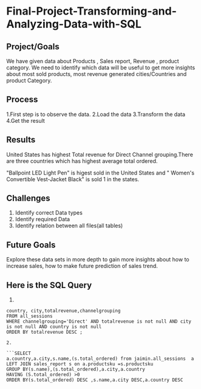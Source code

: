 # Final-Project-Transforming-and-Analyzing-Data-with-SQL

## Project/Goals
We have given data about Products , Sales report, Revenue , product category. We need to identify which data will be useful to get more insights about most sold products, most revenue generated cities/Countries and product Category.

## Process
 1.First step is to observe the data.
 2.Load the data
 3.Transform the data
 4.Get the result

## Results
United States has highest Total revenue for Direct Channel grouping.There are three countries which has highest average total ordered.

"Ballpoint LED Light Pen" is higest sold in the United States and " Women's Convertible Vest-Jacket Black" is sold 1 in the states.

## Challenges 
  1. Identify correct Data types
  2. Identify required Data
  3. Identify relation between all files(all tables)
  

## Future Goals
Explore these data sets in more depth to gain more insights about how to increase sales, how to make future prediction of sales trend.

## Here is the SQL Query

1.

```SELECT
country, city,totalrevenue,channelgrouping 
FROM all_sessions 
WHERE channelgrouping='Direct' AND totalrevenue is not null AND city is not null AND country is not null
ORDER BY totalrevenue DESC ;

2.

```SELECT
a.country,a.city,s.name,(s.total_ordered) from jaimin.all_sessions  a 
LEFT JOIN sales_report s on a.productsku =s.productsku
GROUP BY(s.name),(s.total_ordered),a.city,a.country
HAVING (S.total_ordered) >0
ORDER BY(s.total_ordered) DESC ,s.name,a.city DESC,a.country DESC


